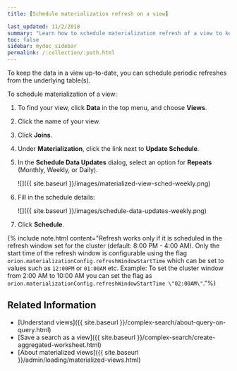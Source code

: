 ```yaml
---
title: [Schedule materialization refresh on a view]

last_updated: 11/2/2018
summary: "Learn how to schedule materialization refresh of a view to keep it in sync with the data that makes it up."
toc: false
sidebar: mydoc_sidebar
permalink: /:collection/:path.html
---
```


To keep the data in a view up-to-date, you can schedule periodic refreshes from the underlying table(s).

To schedule materialization of a view:

1. To find your view, click **Data** in the top menu, and choose **Views**.

2. Click the name of your view.

3. Click **Joins**.

4. Under **Materialization**, click the link next to **Update Schedule**.

5. In the **Schedule Data Updates** dialog, select an option for **Repeats** (Monthly, Weekly, or Daily).

   ![]({{ site.baseurl }}/images/materialized-view-sched-weekly.png)

6. Fill in the schedule details:

   ![]({{ site.baseurl }}/images/schedule-data-updates-weekly.png)

7. Click **Schedule**.

{% include note.html content="Refresh works only if it is scheduled in the refresh window set for the cluster (default: 8:00 PM - 4:00 AM). Only the start time of the refresh window is configurable using the flag `orion.materializationConfig.refreshWindowStartTime` which can be set to values such as `12:00PM` or `01:00AM` etc. Example: To set the cluster window from 2:00 AM to 10:00 AM you can set the flag as `orion.materializationConfig.refreshWindowStartTime \"02:00AM\"`."%}

## Related Information

-   [Understand views]({{ site.baseurl }}/complex-search/about-query-on-query.html)  
-   [Save a search as a view]({{ site.baseurl }}/complex-search/create-aggregated-worksheet.html)
-   [About materialized views]({{ site.baseurl }}/admin/loading/materialized-views.html)
